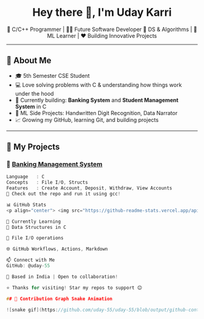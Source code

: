 <h1 align="center">Hey there 👋, I'm Uday Karri</h1>
<p align="center">
  🚀 C/C++ Programmer | 👨‍💻 Future Software Developer
  🎯 DS & Algorithms | 🤖 ML Learner | ❤️ Building Innovative Projects
</p>

---

## 🧠 About Me

- 🎓 5th Semester CSE Student  
- 💻 Love solving problems with C & understanding how things work under the hood  
- 🔨 Currently building: **Banking System** and **Student Management System** in C
- 🤖 ML Side Projects: Handwritten Digit Recognition, Data Narrator  
- 📈 Growing my GitHub, learning Git, and building projects  

---

## 🚀 My Projects

### 📌 [Banking Management System](https://github.com/uday-55/banking-system)
```c
Language   : C  
Concepts   : File I/O, Structs  
Features   : Create Account, Deposit, Withdraw, View Accounts
📂 Check out the repo and run it using gcc!

📊 GitHub Stats
<p align="center"> <img src="https://github-readme-stats.vercel.app/api?username=uday-55&show_icons=true&theme=radical" height="150"/> <img src="https://github-readme-stats.vercel.app/api/top-langs/?username=uday-55&layout=compact&theme=radical" height="150"/> </p>

🌱 Currently Learning
🔁 Data Structures in C

💾 File I/O operations

🌐 GitHub Workflows, Actions, Markdown

📫 Connect with Me
GitHub: @uday-55

📍 Based in India | Open to collaboration!

⭐ Thanks for visiting! Star my repos to support 😊

## 🐍 Contribution Graph Snake Animation

![snake gif](https://github.com/uday-55/uday-55/blob/output/github-contribution-grid-snake.svg)

